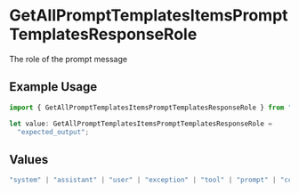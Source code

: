 # GetAllPromptTemplatesItemsPromptTemplatesResponseRole

The role of the prompt message

## Example Usage

```typescript
import { GetAllPromptTemplatesItemsPromptTemplatesResponseRole } from "orq-poc-typescript-multi-env-version/models/operations";

let value: GetAllPromptTemplatesItemsPromptTemplatesResponseRole =
  "expected_output";
```

## Values

```typescript
"system" | "assistant" | "user" | "exception" | "tool" | "prompt" | "correction" | "expected_output"
```